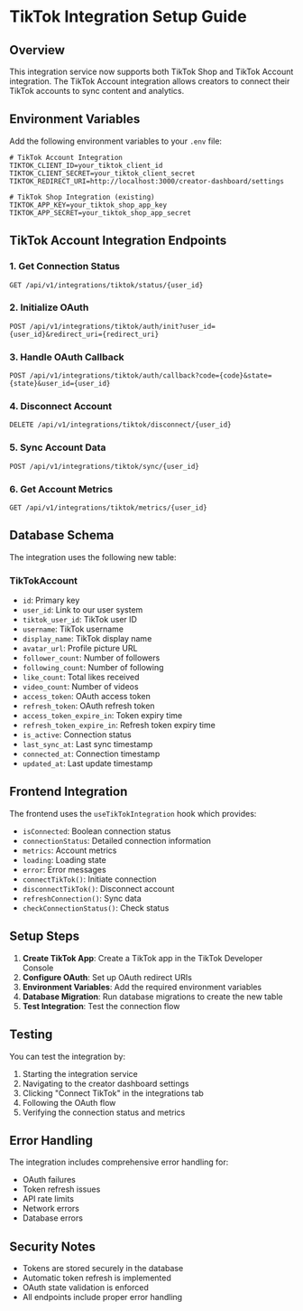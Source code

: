 # TikTok Integration Setup Guide

## Overview
This integration service now supports both TikTok Shop and TikTok Account integration. The TikTok Account integration allows creators to connect their TikTok accounts to sync content and analytics.

## Environment Variables

Add the following environment variables to your `.env` file:

```env
# TikTok Account Integration
TIKTOK_CLIENT_ID=your_tiktok_client_id
TIKTOK_CLIENT_SECRET=your_tiktok_client_secret
TIKTOK_REDIRECT_URI=http://localhost:3000/creator-dashboard/settings

# TikTok Shop Integration (existing)
TIKTOK_APP_KEY=your_tiktok_shop_app_key
TIKTOK_APP_SECRET=your_tiktok_shop_app_secret
```

## TikTok Account Integration Endpoints

### 1. Get Connection Status
```
GET /api/v1/integrations/tiktok/status/{user_id}
```

### 2. Initialize OAuth
```
POST /api/v1/integrations/tiktok/auth/init?user_id={user_id}&redirect_uri={redirect_uri}
```

### 3. Handle OAuth Callback
```
POST /api/v1/integrations/tiktok/auth/callback?code={code}&state={state}&user_id={user_id}
```

### 4. Disconnect Account
```
DELETE /api/v1/integrations/tiktok/disconnect/{user_id}
```

### 5. Sync Account Data
```
POST /api/v1/integrations/tiktok/sync/{user_id}
```

### 6. Get Account Metrics
```
GET /api/v1/integrations/tiktok/metrics/{user_id}
```

## Database Schema

The integration uses the following new table:

### TikTokAccount
- `id`: Primary key
- `user_id`: Link to our user system
- `tiktok_user_id`: TikTok user ID
- `username`: TikTok username
- `display_name`: TikTok display name
- `avatar_url`: Profile picture URL
- `follower_count`: Number of followers
- `following_count`: Number of following
- `like_count`: Total likes received
- `video_count`: Number of videos
- `access_token`: OAuth access token
- `refresh_token`: OAuth refresh token
- `access_token_expire_in`: Token expiry time
- `refresh_token_expire_in`: Refresh token expiry time
- `is_active`: Connection status
- `last_sync_at`: Last sync timestamp
- `connected_at`: Connection timestamp
- `updated_at`: Last update timestamp

## Frontend Integration

The frontend uses the `useTikTokIntegration` hook which provides:

- `isConnected`: Boolean connection status
- `connectionStatus`: Detailed connection information
- `metrics`: Account metrics
- `loading`: Loading state
- `error`: Error messages
- `connectTikTok()`: Initiate connection
- `disconnectTikTok()`: Disconnect account
- `refreshConnection()`: Sync data
- `checkConnectionStatus()`: Check status

## Setup Steps

1. **Create TikTok App**: Create a TikTok app in the TikTok Developer Console
2. **Configure OAuth**: Set up OAuth redirect URIs
3. **Environment Variables**: Add the required environment variables
4. **Database Migration**: Run database migrations to create the new table
5. **Test Integration**: Test the connection flow

## Testing

You can test the integration by:

1. Starting the integration service
2. Navigating to the creator dashboard settings
3. Clicking "Connect TikTok" in the integrations tab
4. Following the OAuth flow
5. Verifying the connection status and metrics

## Error Handling

The integration includes comprehensive error handling for:
- OAuth failures
- Token refresh issues
- API rate limits
- Network errors
- Database errors

## Security Notes

- Tokens are stored securely in the database
- Automatic token refresh is implemented
- OAuth state validation is enforced
- All endpoints include proper error handling 